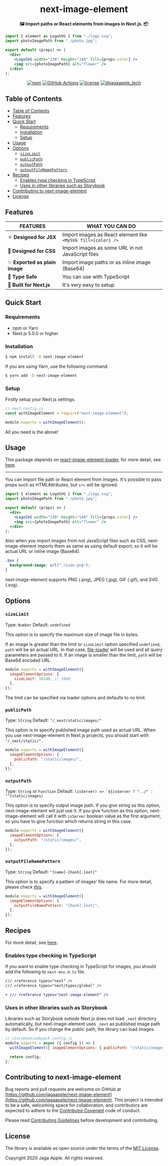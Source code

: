 <h1 align="center">next-image-element</h1>

<h4 align="center">🖼️ Import paths or React elements from images in Next.js. 📦</h4>

```jsx
import { element as LogoSVG } from "./logo.svg";
import photoImagePath from "./photo.jpg";

export default (props) => (
  <div>
    <LogoSVG width="230" height="140" fill={props.color} />
    <img src={photoImagePath} alt="flower" />
  </div>
);
```

<div align="center">
<a href="https://www.npmjs.com/package/next-image-element"><img src="https://img.shields.io/npm/v/next-image-element.svg" alt="npm"></a>
<a href="https://github.com/jagaapple/next-image-element/actions"><img src="https://github.com/jagaapple/next-image-element/workflows/Build%20and%20test/badge.svg" alt="GitHub Actions"></a>
<a href="https://opensource.org/licenses/MIT"><img src="https://img.shields.io/github/license/jagaapple/next-image-element.svg" alt="license"></a>
<a href="https://twitter.com/jagaapple_tech"><img src="https://img.shields.io/badge/contact-%40jagaapple_tech-blue.svg" alt="@jagaapple_tech"></a>
</div>

## Table of Contents

<!-- TOC depthFrom:2 -->

- [Table of Contents](#table-of-contents)
- [Features](#features)
- [Quick Start](#quick-start)
  - [Requirements](#requirements)
  - [Installation](#installation)
  - [Setup](#setup)
- [Usage](#usage)
- [Options](#options)
  - [`sizeLimit`](#sizelimit)
  - [`publicPath`](#publicpath)
  - [`outputPath`](#outputpath)
  - [`outputFileNamePattern`](#outputfilenamepattern)
- [Recipes](#recipes)
  - [Enables type checking in TypeScript](#enables-type-checking-in-typescript)
  - [Uses in other libraries such as Storybook](#uses-in-other-libraries-such-as-storybook)
- [Contributing to next-image-element](#contributing-to-next-image-element)
- [License](#license)

<!-- /TOC -->


## Features
| FEATURES                      | WHAT YOU CAN DO                                              |
|-------------------------------|--------------------------------------------------------------|
| ⚛️ **Designed for JSX**        | Import images as React element like `<MySVG fill={color} />` |
| 🎨 **Designed for CSS**       | Import images as some URL in not JavaScript files            |
| ✨ **Exported as plain image** | Import image paths or as inline image (Base64)               |
| 🎩 **Type Safe**              | You can use with TypeScript                                  |
| 🔧 **Built for Next.js**      | It's very easy to setup                                      |


## Quick Start
### Requirements
- npm or Yarn
- Next.js 5.0.0 or higher

### Installation
```bash
$ npm install -D next-image-element
```

If you are using Yarn, use the following command.

```bash
$ yarn add -D next-image-element
```

### Setup
Firstly setup your Next.js settings.

```js
// next.config.js
const withImageElement = require("next-image-element");

module.exports = withImageElement();
```

All you need is the above!


## Usage
This package depends on [react-image-element-loader](https://github.com/jagaapple/react-image-element-loader), for more detail,
see [here](https://github.com/jagaapple/react-image-element-loader#usage).

---

You can import file path or React element from images. It's possible to pass props such as HTMLAttributes, but `src` will be ignored.


```jsx
import { element as LogoSVG } from "./logo.svg";
import photoImagePath from "./photo.jpg";

export default (props) => (
  <div>
    <LogoSVG width="230" height="140" fill={props.color} />
    <img src={photoImagePath} alt="flower" />
  </div>
);
```

Also when you import images from not JavaScript files such as CSS, next-image-element imports them as same as using default
export, so it will be actual URL or inline image (Base64).

```css
.box {
  background-image: url("./icon.png");
}
```

next-image-element supports PNG (.png), JPEG (.jpg), GIF (.gif), and SVG (.svg).


## Options
### `sizeLimit`
Type: `Number` Default: `undefined`

This option is to specify the maximum size of image file in bytes.

If an image is greater than the limit or `sizeLimit` option specified `undefined`, `path` will be an actual URL. In that case,
[file-loader](https://github.com/webpack-contrib/file-loader) will be used and all query parameters are passed to it.
If an image is smaller than the limit, `path` will be Base64 encoded URL.

```js
module.exports = withImageElement({
  imageElementOptions: {
    sizeLimit: 10240, // 10kB
  },
});
```

The limit can be specified via loader options and defaults to no limit.

### `publicPath`
Type: `String` Default: `"/_next/static/images/"`

This option is to specify published image path used as actual URL. When you use next-image-element in Next.js projects, you
should start with `"/_next/static/"` .

```js
module.exports = withImageElement({
  imageElementOptions: {
    publicPath: "/static/images/",
  },
});
```

### `outputPath`
Type: `String` or `Function` Default: ``(isServer) => `${isServer ? "../" : ""}static/images/``

This option is to specify output image path. If you give string as this option, next-image-element will just use it. If you give
function as this option, next-image-element will call it with `isServer` boolean value as the first argument, so you have to
give function which returns string in this case.

```js
module.exports = withImageElement({
  imageElementOptions: {
    outputPath: "/static/images/",
  },
});
```

### `outputFileNamePattern`
Type: `String` Default: `"[name]-[hash].[ext]"`

This option is to specify a pattern of images' file name. For more detail, please check [this](https://github.com/webpack-contrib/file-loader#placeholders).

```js
module.exports = withImageElement({
  imageElementOptions: {
    outputFileNamePattern: "[hash].[ext]",
  },
});
```


## Recipes
For more detail, see [here](https://github.com/jagaapple/react-image-element-loader#recipes).

### Enables type checking in TypeScript
If you want to enable type checking in TypeScript for images, you should add the following to `next-env.d.ts` file.

```diff
/// <reference types="next" />
/// <reference types="next/types/global" />

+ /// <reference types="next-image-element" />
```

### Uses in other libraries such as Storybook
Libraries such as Storybook outside Next.js does not load `_next` directory automatically, but next-image-element uses `_next`
as published image path by default. So if you change the public path, the library can load images.

```js
// storybook/webpack.config.js
module.exports = async ({ config }) => {
  withImageElement({ imageElementOptions: { publicPath: "/static/images/" }}).webpack(config, { isServer: false });

  return config;
};
```


## Contributing to next-image-element
Bug reports and pull requests are welcome on GitHub at
[https://github.com/jagaapple/next-image-element](https://github.com/jagaapple/next-image-element). This project
is intended to be a safe, welcoming space for collaboration, and contributors are expected to adhere to the
[Contributor Covenant](http://contributor-covenant.org) code of conduct.

Please read [Contributing Guidelines](./.github/CONTRIBUTING.md) before development and contributing.


## License
The library is available as open source under the terms of the [MIT License](http://opensource.org/licenses/MIT).

Copyright 2020 Jaga Apple. All rights reserved.
